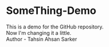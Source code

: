 # SomeThing-Demo
This is a demo for the GitHub repository.
<br>
Now I'm changing it a little.
<br>
Author - Tahsin Ahsan Sarker